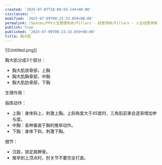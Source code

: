 ```yaml
---
created: '2025-07-07T18:08:59.144+08:00'
cssclasses: ''
modified: '2025-07-09T00:23:33.059+08:00'
permalink: /Spaces/PPV人生管理系统/Pillars - 经营领域/Pillars - 人生经营领域/运动/增肌减脂计划/肌肉部位库/肌肉库/胸大肌.md
publish: true
published: '2025-07-09T00:23:33.059+08:00'
title: 胸大肌
---
```

![[Untitled.png]]

  

胸大肌分成3个部分：

- 胸大肌锁骨部，上胸
- 胸大肌胸骨部，中胸
- 胸大肌肋骨部，下胸

  

生理作用：

  

锻炼动作：

- 上胸：身体斜上，刺激上胸。上斜角度大于45度时，三角肌前束会逐渐增加参与度。
- 中胸：各种垂直于胸的推举动作。
- 下胸：身体下斜，刺激下胸。

  

细节：

- 沉肩，锁定肩胛骨。
- 推举到上顶点时，肘关节不要完全打直。